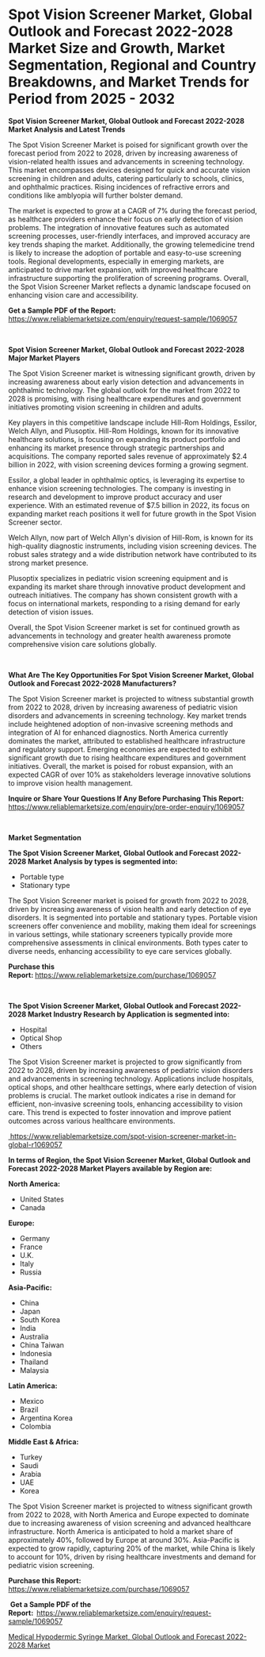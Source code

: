 <p><h1>Spot Vision Screener Market, Global Outlook and Forecast 2022-2028 Market Size and Growth, Market Segmentation, Regional and Country Breakdowns, and Market Trends for Period from 2025 -  2032</h1></p><p><strong>Spot Vision Screener Market, Global Outlook and Forecast 2022-2028 Market Analysis and Latest Trends</strong></p>
<p><p>The Spot Vision Screener Market is poised for significant growth over the forecast period from 2022 to 2028, driven by increasing awareness of vision-related health issues and advancements in screening technology. This market encompasses devices designed for quick and accurate vision screening in children and adults, catering particularly to schools, clinics, and ophthalmic practices. Rising incidences of refractive errors and conditions like amblyopia will further bolster demand.</p><p>The market is expected to grow at a CAGR of 7% during the forecast period, as healthcare providers enhance their focus on early detection of vision problems. The integration of innovative features such as automated screening processes, user-friendly interfaces, and improved accuracy are key trends shaping the market. Additionally, the growing telemedicine trend is likely to increase the adoption of portable and easy-to-use screening tools. Regional developments, especially in emerging markets, are anticipated to drive market expansion, with improved healthcare infrastructure supporting the proliferation of screening programs. Overall, the Spot Vision Screener Market reflects a dynamic landscape focused on enhancing vision care and accessibility.</p></p>
<p><strong>Get a Sample PDF of the Report:&nbsp;</strong> <a href="https://www.reliablemarketsize.com/enquiry/request-sample/1069057?utm_campaign=3445&utm_medium=2&utm_source=Github&utm_content=ia&utm_term=21032025&utm_id=spot-vision-screener-market-global-outlook-and-forecast-2022-2028">https://www.reliablemarketsize.com/enquiry/request-sample/1069057</a></p>
<p>&nbsp;</p>
<p><strong>Spot Vision Screener Market, Global Outlook and Forecast 2022-2028 Major Market Players</strong></p>
<p><p>The Spot Vision Screener market is witnessing significant growth, driven by increasing awareness about early vision detection and advancements in ophthalmic technology. The global outlook for the market from 2022 to 2028 is promising, with rising healthcare expenditures and government initiatives promoting vision screening in children and adults.</p><p>Key players in this competitive landscape include Hill-Rom Holdings, Essilor, Welch Allyn, and Plusoptix. Hill-Rom Holdings, known for its innovative healthcare solutions, is focusing on expanding its product portfolio and enhancing its market presence through strategic partnerships and acquisitions. The company reported sales revenue of approximately $2.4 billion in 2022, with vision screening devices forming a growing segment.</p><p>Essilor, a global leader in ophthalmic optics, is leveraging its expertise to enhance vision screening technologies. The company is investing in research and development to improve product accuracy and user experience. With an estimated revenue of $7.5 billion in 2022, its focus on expanding market reach positions it well for future growth in the Spot Vision Screener sector.</p><p>Welch Allyn, now part of Welch Allyn's division of Hill-Rom, is known for its high-quality diagnostic instruments, including vision screening devices. The robust sales strategy and a wide distribution network have contributed to its strong market presence.</p><p>Plusoptix specializes in pediatric vision screening equipment and is expanding its market share through innovative product development and outreach initiatives. The company has shown consistent growth with a focus on international markets, responding to a rising demand for early detection of vision issues.</p><p>Overall, the Spot Vision Screener market is set for continued growth as advancements in technology and greater health awareness promote comprehensive vision care solutions globally.</p></p>
<p>&nbsp;</p>
<p><strong>What Are The Key Opportunities For Spot Vision Screener Market, Global Outlook and Forecast 2022-2028 Manufacturers?</strong></p>
<p><p>The Spot Vision Screener market is projected to witness substantial growth from 2022 to 2028, driven by increasing awareness of pediatric vision disorders and advancements in screening technology. Key market trends include heightened adoption of non-invasive screening methods and integration of AI for enhanced diagnostics. North America currently dominates the market, attributed to established healthcare infrastructure and regulatory support. Emerging economies are expected to exhibit significant growth due to rising healthcare expenditures and government initiatives. Overall, the market is poised for robust expansion, with an expected CAGR of over 10% as stakeholders leverage innovative solutions to improve vision health management.</p></p>
<p><strong>Inquire or Share Your Questions If Any Before Purchasing This Report:</strong> <a href="https://www.reliablemarketsize.com/enquiry/pre-order-enquiry/1069057?utm_campaign=3445&utm_medium=2&utm_source=Github&utm_content=ia&utm_term=21032025&utm_id=spot-vision-screener-market-global-outlook-and-forecast-2022-2028">https://www.reliablemarketsize.com/enquiry/pre-order-enquiry/1069057</a></p>
<p>&nbsp;</p>
<p><strong>Market Segmentation</strong></p>
<p><strong>The Spot Vision Screener Market, Global Outlook and Forecast 2022-2028 Market Analysis by types is segmented into:</strong></p>
<p><ul><li>Portable type</li><li>Stationary type</li></ul></p>
<p><p>The Spot Vision Screener market is poised for growth from 2022 to 2028, driven by increasing awareness of vision health and early detection of eye disorders. It is segmented into portable and stationary types. Portable vision screeners offer convenience and mobility, making them ideal for screenings in various settings, while stationary screeners typically provide more comprehensive assessments in clinical environments. Both types cater to diverse needs, enhancing accessibility to eye care services globally.</p></p>
<p><strong>Purchase this Report:&nbsp;</strong><a href="https://www.reliablemarketsize.com/purchase/1069057?utm_campaign=3445&utm_medium=2&utm_source=Github&utm_content=ia&utm_term=21032025&utm_id=spot-vision-screener-market-global-outlook-and-forecast-2022-2028">https://www.reliablemarketsize.com/purchase/1069057</a></p>
<p>&nbsp;</p>
<p><strong>The Spot Vision Screener Market, Global Outlook and Forecast 2022-2028 Market Industry Research by Application is segmented into:</strong></p>
<p><ul><li>Hospital</li><li>Optical Shop</li><li>Others</li></ul></p>
<p><p>The Spot Vision Screener market is projected to grow significantly from 2022 to 2028, driven by increasing awareness of pediatric vision disorders and advancements in screening technology. Applications include hospitals, optical shops, and other healthcare settings, where early detection of vision problems is crucial. The market outlook indicates a rise in demand for efficient, non-invasive screening tools, enhancing accessibility to vision care. This trend is expected to foster innovation and improve patient outcomes across various healthcare environments.</p></p>
<p><a href="https://www.reliablemarketsize.com/spot-vision-screener-market-in-global-r1069057?utm_campaign=3445&utm_medium=2&utm_source=Github&utm_content=ia&utm_term=21032025&utm_id=spot-vision-screener-market-global-outlook-and-forecast-2022-2028">&nbsp;https://www.reliablemarketsize.com/spot-vision-screener-market-in-global-r1069057</a></p>
<p><strong>In terms of Region, the Spot Vision Screener Market, Global Outlook and Forecast 2022-2028 Market Players available by Region are:</strong></p>
<p>
    <p> <strong> North America: </strong>
        <ul>
            <li>United States</li>
            <li>Canada</li>
        </ul>
        </p> 
    <p> <strong> Europe: </strong>
        <ul>
            <li>Germany</li>
            <li>France</li>
            <li>U.K.</li>
            <li>Italy</li>
            <li>Russia</li>
        </ul>
        </p> 
    <p> <strong> Asia-Pacific: </strong>
        <ul>
            <li>China</li>
            <li>Japan</li>
            <li>South Korea</li>
            <li>India</li>
            <li>Australia</li>
            <li>China Taiwan</li>
            <li>Indonesia</li>
            <li>Thailand</li>
            <li>Malaysia</li>
        </ul>
        </p> 
    <p> <strong> Latin America: </strong>
        <ul>
            <li>Mexico</li>
            <li>Brazil</li>
            <li>Argentina Korea</li>
            <li>Colombia</li>
        </ul>
        </p> 
    <p> <strong> Middle East & Africa: </strong>
        <ul>
            <li>Turkey</li>
            <li>Saudi</li>
            <li>Arabia</li>
            <li>UAE</li>
            <li>Korea</li>
        </ul>
    </p>
    </p>
<p><p>The Spot Vision Screener market is projected to witness significant growth from 2022 to 2028, with North America and Europe expected to dominate due to increasing awareness of vision screening and advanced healthcare infrastructure. North America is anticipated to hold a market share of approximately 40%, followed by Europe at around 30%. Asia-Pacific is expected to grow rapidly, capturing 20% of the market, while China is likely to account for 10%, driven by rising healthcare investments and demand for pediatric vision screening.</p></p>
<p><strong>Purchase this Report: </strong><a href="https://www.reliablemarketsize.com/purchase/1069057?utm_campaign=3445&utm_medium=2&utm_source=Github&utm_content=ia&utm_term=21032025&utm_id=spot-vision-screener-market-global-outlook-and-forecast-2022-2028">https://www.reliablemarketsize.com/purchase/1069057</a></p>
<p>&nbsp;<strong>Get a Sample PDF of the Report:&nbsp;&nbsp;</strong><a href="https://www.reliablemarketsize.com/enquiry/request-sample/1069057?utm_campaign=3445&utm_medium=2&utm_source=Github&utm_content=ia&utm_term=21032025&utm_id=spot-vision-screener-market-global-outlook-and-forecast-2022-2028">https://www.reliablemarketsize.com/enquiry/request-sample/1069057</a></p>
<p><strong></strong></p>
<p><p><a href="https://github.com/naomaroaoonv/Market-Research-Report-List-1/blob/main/medical-hypodermic-syringe-market-global-outlook-and-forecast-2022-2028-market.md?utm_campaign=3445&utm_medium=2&utm_source=Github&utm_content=ia&utm_term=21032025&utm_id=spot-vision-screener-market-global-outlook-and-forecast-2022-2028">Medical Hypodermic Syringe Market, Global Outlook and Forecast 2022-2028 Market</a></p></p>